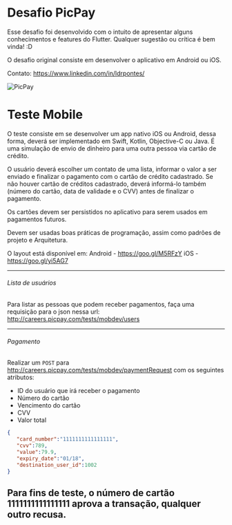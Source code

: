 # Desafio PicPay

Esse desafio foi desenvolvido com o intuito de apresentar alguns conhecimentos e features do Flutter. Qualquer sugestão ou crítica é bem vinda! :D

O desafio original consiste em desenvolver o aplicativo em Android ou iOS.

Contato: https://www.linkedin.com/in/ldrpontes/

![PicPay](https://user-images.githubusercontent.com/1765696/26998603-711fcf30-4d5c-11e7-9281-0d9eb20337ad.png)

# Teste Mobile

O teste consiste em se desenvolver um app nativo iOS ou Android, dessa forma, deverá ser implementado em Swift, Kotlin, Objective-C ou Java. É uma simulação de envio de dinheiro para uma outra pessoa via cartão de crédito.

O usuário deverá escolher um contato de uma lista, informar o valor a ser enviado e finalizar o pagamento com o cartão de crédito cadastrado. Se não houver cartão de créditos cadastrado, deverá informá-lo também (número do cartão, data de validade e o CVV) antes de finalizar o pagamento.

Os cartões devem ser persistidos no aplicativo para serem usados em pagamentos futuros.

Devem ser usadas boas práticas de programação, assim como padrões de projeto e Arquitetura.

O layout está disponível em:
Android - https://goo.gl/M5RFzY
iOS - https://goo.gl/yi5AG7

-----
###### Lista de usuários

Para listar as pessoas que podem receber pagamentos, faça uma requisição para o json nessa url: http://careers.picpay.com/tests/mobdev/users

-----

###### Pagamento

Realizar um `POST` para http://careers.picpay.com/tests/mobdev/paymentRequest com os seguintes atributos:
+ ID do usuário que irá receber o pagamento
+ Número do cartão
+ Vencimento do cartão
+ CVV
+ Valor total

``` json
{  
   "card_number":"1111111111111111",
   "cvv":789,
   "value":79.9,
   "expiry_date":"01/18",
   "destination_user_id":1002
}
```

## Para fins de teste, o número de cartão 1111111111111111 aprova a transação, qualquer outro recusa. 
